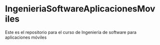 # IngenieriaSoftwareAplicacionesMoviles
Este es el repositorio para el curso de Ingeniería de software para aplicaciones móviles
